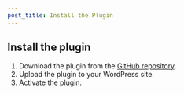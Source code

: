 ```yaml
---
post_title: Install the Plugin
---
```


## Install the plugin

1. Download the plugin from the [GitHub repository](https://example.com).
2. Upload the plugin to your WordPress site.
3. Activate the plugin.

